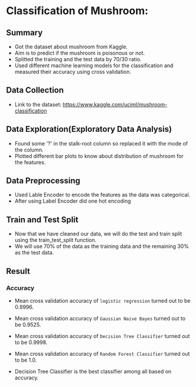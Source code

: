 # Classification of Mushroom: 

## Summary
- Got the dataset about mushroom from Kaggle.
- Aim is to predict if the mushroom is poisonous or not.
- Splitted the training and the test data by 70/30 ratio.
- Used different machine learning models for the classification and measured their accuracy using cross validation.


## Data Collection
- Link to the dataset: https://www.kaggle.com/uciml/mushroom-classification

## Data Exploration(Exploratory Data Analysis)
- Found some '?' in the stalk-root column so replaced it with the mode of the column.
- Plotted different bar plots to know about distribution of mushroom for the features.

## Data Preprocessing
- Used Lable Encoder to encode the features as the data was categorical.
- After using Label Encoder did one hot encoding

## Train and Test Split
- Now that we have cleaned our data, we will do the test and train split using the train_test_split function.
- We will use 70% of the data as the training data and the remaining 30% as the test data.

## Result
### Accuracy
- Mean cross validation accuracy of `logistic regression` turned out to be 0.9996.
- Mean cross validation accuracy of `Gaussian Naive Bayes` turned out to be 0.9525.
- Mean cross validation accuracy of `Decision Tree Classifier` turned out to be 0.9998.
- Mean cross validation accuracy of `Random Forest Classifier` turned out to be 1.0.

- Decision Tree Classifier is the best classifier among all based on accuracy.




